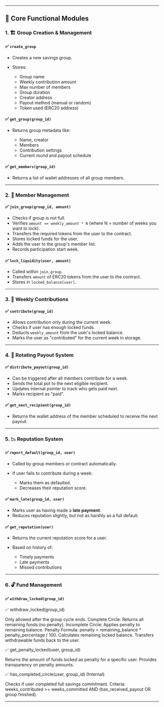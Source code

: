 
---

## 🧱 Core Functional Modules

### 1. 🏗️ Group Creation & Management

#### ✅ `create_group`

* Creates a new savings group.
* Stores:

  * Group name
  * Weekly contribution amount
  * Max number of members
  * Group duration
  * Creator address
  * Payout method (manual or random)
  * Token used (ERC20 address)

#### ✅ `get_group(group_id)`

* Returns group metadata like:

  * Name, creator
  * Members
  * Contribution settings
  * Current round and payout schedule

#### ✅ `get_members(group_id)`

* Returns a list of wallet addresses of all group members.

---

### 2. 👥 Member Management

#### ✅ `join_group(group_id, amount)`

* Checks if group is not full.
* Verifies `amount == weekly_amount * N` (where N = number of weeks you want to lock).
* Transfers the required tokens from the user to the contract.
* Stores locked funds for the user.
* Adds the user to the group's member list.
* Records participation start week.

#### ✅ `lock_liquidity(user, amount)`

* Called within `join_group`.
* Transfers `amount` of ERC20 tokens from the user to the contract.
* Stores in `locked_balance[user]`.

---

### 3. 💸 Weekly Contributions

#### ✅ `contribute(group_id)`

* Allows contribution only during the current week.
* Checks if user has enough locked funds.
* Deducts `weekly_amount` from the user's locked balance.
* Marks the user as "contributed" for the current week in storage.

---

### 4. 🔁 Rotating Payout System

#### ✅ `distribute_payout(group_id)`

* Can be triggered after all members contribute for a week.
* Sends the total pot to the next eligible recipient.
* Updates internal pointer to track who gets paid next.
* Marks recipient as "paid".

#### ✅ `get_next_recipient(group_id)`

* Returns the wallet address of the member scheduled to receive the next payout.

---

### 5. 📉 Reputation System

#### ✅ `report_default(group_id, user)`

* Called by group members or contract automatically.
* If user fails to contribute during a week:

  * Marks them as defaulted.
  * Decreases their reputation score.

#### ✅ `mark_late(group_id, user)`

* Marks user as having made a **late payment**.
* Reduces reputation slightly, but not as harshly as a full default.

#### ✅ `get_reputation(user)`

* Returns the current reputation score for a user.
* Based on history of:

  * Timely payments
  * Late payments
  * Missed contributions

---

### 6. 🔓 Fund Management

#### ✅ `withdraw_locked(group_id)`
✅ withdraw_locked(group_id)

Only allowed after the group cycle ends.
Complete Circle: Returns all remaining funds (no penalty).
Incomplete Circle: Applies penalty to remaining balance.
Penalty Formula: penalty = remaining_balance * penalty_percentage / 100.
Calculates remaining locked balance.
Transfers withdrawable funds back to the user.

✅ get_penalty_locked(user, group_id)

Returns the amount of funds locked as penalty for a specific user.
Provides transparency on penalty amounts.

✅ has_completed_circle(user, group_id) (Internal)

Checks if user completed full savings commitment.
Criteria: weeks_contributed >= weeks_committed AND (has_received_payout OR group finished).



---



